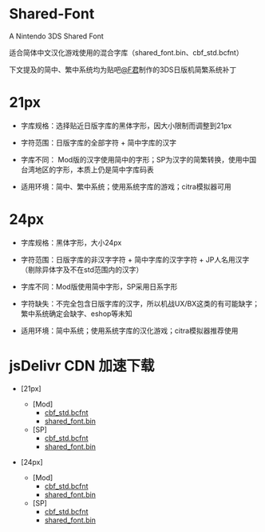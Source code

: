 # Shared-Font
A Nintendo 3DS Shared Font

适合简体中文汉化游戏使用的混合字库（shared_font.bin、cbf_std.bcfnt）

下文提及的简中、繁中系统均为贴吧[@F君](https://tieba.baidu.com/home/main/?un=VCMOD55)制作的3DS日版机简繁系统补丁

# 21px
- 字库规格：选择贴近日版字库的黑体字形，因大小限制而调整到21px

- 字符范围：日版字库的全部字符 + 简中字库的汉字

- 字库不同： Mod版的汉字使用简中的字形；SP为汉字的简繁转换，使用中国台湾地区的字形，本质上仍是简中字库码表

- 适用环境：简中、繁中系统；使用系统字库的游戏；citra模拟器可用

# 24px
- 字库规格：黑体字形，大小24px

- 字符范围：日版字库的非汉字字符 + 简中字库的汉字字符 + JP人名用汉字（剔除异体字及不在std范围内的汉字）

- 字库不同：Mod版使用简中字形，SP采用日系字形

- 字符缺失：不完全包含日版字库的汉字，所以机战UX/BX这类的有可能缺字；繁中系统确定会缺字、eshop等未知

- 适用环境：简中系统；使用系统字库的汉化游戏；citra模拟器推荐使用

# jsDelivr CDN 加速下载
* [21px]
  * [Mod]
    * [cbf_std.bcfnt](https://cdn.jsdelivr.net/gh/rcyggdra/Shared-Font/21px/Mod/cbf_std.bcfnt)
    * [shared_font.bin](https://cdn.jsdelivr.net/gh/rcyggdra/Shared-Font/21px/Mod/shared_font.bin)
  * [SP]
    * [cbf_std.bcfnt](https://cdn.jsdelivr.net/gh/rcyggdra/Shared-Font/21px/SP/cbf_std.bcfnt)
    * [shared_font.bin](https://cdn.jsdelivr.net/gh/rcyggdra/Shared-Font/21px/SP/shared_font.bin)

* [24px]
  * [Mod]
    * [cbf_std.bcfnt](https://cdn.jsdelivr.net/gh/rcyggdra/Shared-Font/24px/Mod/cbf_std.bcfnt)
    * [shared_font.bin](https://cdn.jsdelivr.net/gh/rcyggdra/Shared-Font//Mod/shared_font.bin)
  * [SP]
    * [cbf_std.bcfnt](https://cdn.jsdelivr.net/gh/rcyggdra/Shared-Font/24px/SP/cbf_std.bcfnt)
    * [shared_font.bin](https://cdn.jsdelivr.net/gh/rcyggdra/Shared-Font/24px/SP/shared_font.bin)
